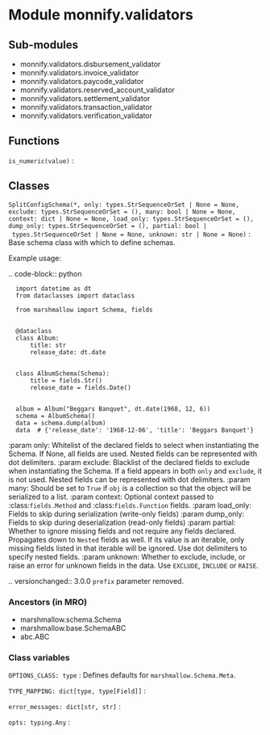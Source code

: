 Module monnify.validators
=========================

Sub-modules
-----------
* monnify.validators.disbursement_validator
* monnify.validators.invoice_validator
* monnify.validators.paycode_validator
* monnify.validators.reserved_account_validator
* monnify.validators.settlement_validator
* monnify.validators.transaction_validator
* monnify.validators.verification_validator

Functions
---------

`is_numeric(value)`
:   

Classes
-------

`SplitConfigSchema(*, only: types.StrSequenceOrSet | None = None, exclude: types.StrSequenceOrSet = (), many: bool | None = None, context: dict | None = None, load_only: types.StrSequenceOrSet = (), dump_only: types.StrSequenceOrSet = (), partial: bool | types.StrSequenceOrSet | None = None, unknown: str | None = None)`
:   Base schema class with which to define schemas.
    
  Example usage:
  
  .. code-block:: python
  
      import datetime as dt
      from dataclasses import dataclass
  
      from marshmallow import Schema, fields
  
  
      @dataclass
      class Album:
          title: str
          release_date: dt.date
  
  
      class AlbumSchema(Schema):
          title = fields.Str()
          release_date = fields.Date()
  
  
      album = Album("Beggars Banquet", dt.date(1968, 12, 6))
      schema = AlbumSchema()
      data = schema.dump(album)
      data  # {'release_date': '1968-12-06', 'title': 'Beggars Banquet'}
  
  :param only: Whitelist of the declared fields to select when
      instantiating the Schema. If None, all fields are used. Nested fields
      can be represented with dot delimiters.
  :param exclude: Blacklist of the declared fields to exclude
      when instantiating the Schema. If a field appears in both `only` and
      `exclude`, it is not used. Nested fields can be represented with dot
      delimiters.
  :param many: Should be set to `True` if ``obj`` is a collection
      so that the object will be serialized to a list.
  :param context: Optional context passed to :class:`fields.Method` and
      :class:`fields.Function` fields.
  :param load_only: Fields to skip during serialization (write-only fields)
  :param dump_only: Fields to skip during deserialization (read-only fields)
  :param partial: Whether to ignore missing fields and not require
      any fields declared. Propagates down to ``Nested`` fields as well. If
      its value is an iterable, only missing fields listed in that iterable
      will be ignored. Use dot delimiters to specify nested fields.
  :param unknown: Whether to exclude, include, or raise an error for unknown
      fields in the data. Use `EXCLUDE`, `INCLUDE` or `RAISE`.
  
  .. versionchanged:: 3.0.0
      `prefix` parameter removed.

  ### Ancestors (in MRO)

  * marshmallow.schema.Schema
  * marshmallow.base.SchemaABC
  * abc.ABC

  ### Class variables

  `OPTIONS_CLASS: type`
  :   Defines defaults for `marshmallow.Schema.Meta`.

  `TYPE_MAPPING: dict[type, type[Field]]`
  :

  `error_messages: dict[str, str]`
  :

  `opts: typing.Any`
  :